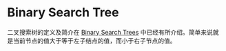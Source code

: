 # Binary Search Tree

二叉搜索树的定义及简介在 [Binary Search Trees](http://algorithm.yuanbin.me/zh-hans/basics_data_structure/binary_search_tree.html) 中已经有所介绍。简单来说就是当前节点的值大于等于左子结点的值，而小于右子节点的值。

